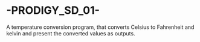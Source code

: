 # -PRODIGY_SD_01-
A temperature conversion program, that converts Celsius to Fahrenheit and kelvin and present the converted values as outputs.
